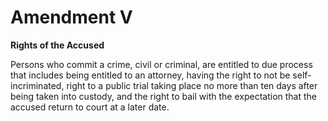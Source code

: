 # Amendment V
**Rights of the Accused**

Persons who commit a crime, civil or criminal, are entitled to due process
that includes being entitled to an attorney, having the right to not be
self-incriminated, right to a public trial taking place no more than ten
days after being taken into custody, and the right to bail with the
expectation that the accused return to court at a later date.
